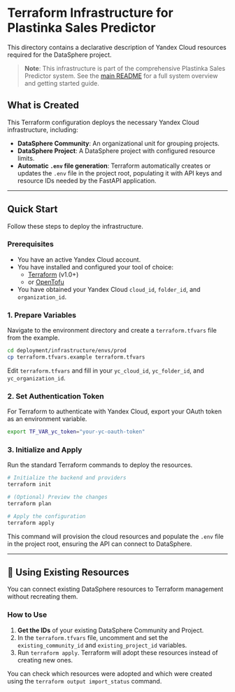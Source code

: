 # Terraform Infrastructure for Plastinka Sales Predictor

This directory contains a declarative description of Yandex Cloud resources required for the DataSphere project.

> **Note**: This infrastructure is part of the comprehensive Plastinka Sales Predictor system. See the [main README](../../README.md) for a full system overview and getting started guide.

## What is Created

This Terraform configuration deploys the necessary Yandex Cloud infrastructure, including:

- **DataSphere Community**: An organizational unit for grouping projects.
- **DataSphere Project**: A DataSphere project with configured resource limits.
- **Automatic `.env` file generation**: Terraform automatically creates or updates the `.env` file in the project root, populating it with API keys and resource IDs needed by the FastAPI application.

---

## Quick Start

Follow these steps to deploy the infrastructure.

### Prerequisites

- You have an active Yandex Cloud account.
- You have installed and configured your tool of choice:
  - [Terraform](https://developer.hashicorp.com/terraform/install) (v1.0+)
  - or [OpenTofu](https://opentofu.org/docs/intro/install/)
- You have obtained your Yandex Cloud `cloud_id`, `folder_id`, and `organization_id`.

### 1. Prepare Variables

Navigate to the environment directory and create a `terraform.tfvars` file from the example.

```bash
cd deployment/infrastructure/envs/prod
cp terraform.tfvars.example terraform.tfvars
```

Edit `terraform.tfvars` and fill in your `yc_cloud_id`, `yc_folder_id`, and `yc_organization_id`.

### 2. Set Authentication Token

For Terraform to authenticate with Yandex Cloud, export your OAuth token as an environment variable.

```bash
export TF_VAR_yc_token="your-yc-oauth-token"
```

### 3. Initialize and Apply

Run the standard Terraform commands to deploy the resources.

```bash
# Initialize the backend and providers
terraform init

# (Optional) Preview the changes
terraform plan

# Apply the configuration
terraform apply
```

This command will provision the cloud resources and populate the `.env` file in the project root, ensuring the API can connect to DataSphere.

---

## 🔄 Using Existing Resources

You can connect existing DataSphere resources to Terraform management without recreating them.

### How to Use

1.  **Get the IDs** of your existing DataSphere Community and Project.
2.  In the `terraform.tfvars` file, uncomment and set the `existing_community_id` and `existing_project_id` variables.
3.  Run `terraform apply`. Terraform will adopt these resources instead of creating new ones.

You can check which resources were adopted and which were created using the `terraform output import_status` command.